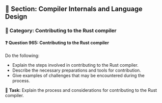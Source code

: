 ## 📘 Section: Compiler Internals and Language Design  
### 🔹 Category: Contributing to the Rust compiler  
#### ❓ Question 965: Contributing to the Rust compiler

Do the following:

- Explain the steps involved in contributing to the Rust compiler.
- Describe the necessary preparations and tools for contribution.
- Give examples of challenges that may be encountered during the process.

🔧 **Task:** Explain the process and considerations for contributing to the Rust compiler.
